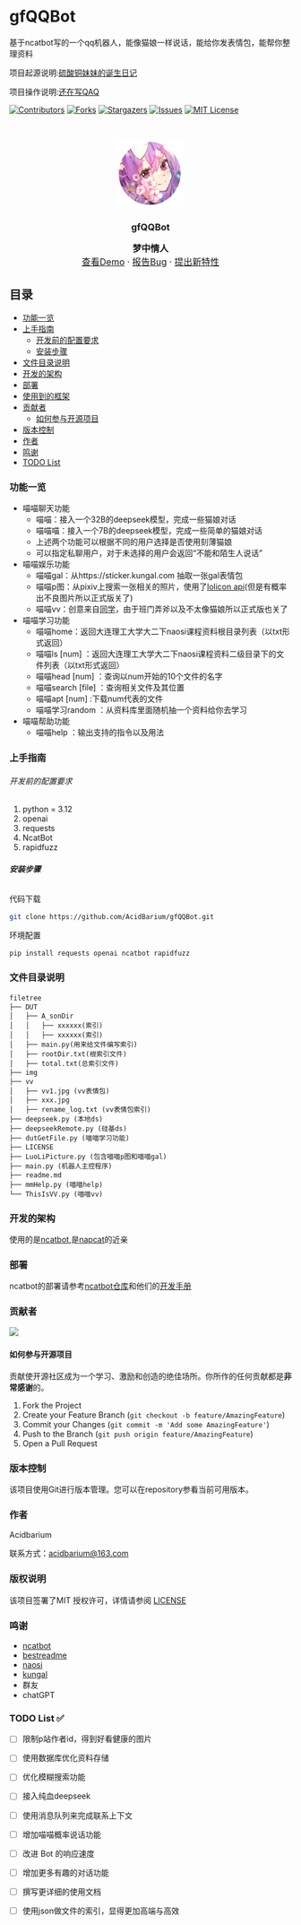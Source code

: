

# gfQQBot

基于ncatbot写的一个qq机器人，能像猫娘一样说话，能给你发表情包，能帮你整理资料

项目起源说明:[硫酸铜妹妹的诞生日记](https://acidbarium.github.io/posts/acidcopper)

项目操作说明:[还在写QAQ]()

<!-- PROJECT SHIELDS -->

[![Contributors][contributors-shield]][contributors-url]
[![Forks][forks-shield]][forks-url]
[![Stargazers][stars-shield]][stars-url]
[![Issues][issues-shield]][issues-url]
[![MIT License][license-shield]][license-url]

<!-- PROJECT LOGO -->
<br />

<p align="center">

<a href="https://github.com/AcidBarium/gfQQBot/">
  <img src="img/logo.png" alt="Logo" width="120" height="120">
</a>

<h3 align="center">gfQQBot</h3>
<p align="center" style="line-height: 1.5; font-size: 16px;">
  <strong>梦中情人</strong>
  <br />
  <a href="https://github.com/AcidBarium/gfQQBot">查看Demo</a>
  ·
  <a href="https://github.com/AcidBarium/gfQQBot/issues">报告Bug</a>
  ·
  <a href="https://github.com/AcidBarium/gfQQBot/issues">提出新特性</a>
</p>


</p>

 
## 目录

- [功能一览](#功能一览)
- [上手指南](#上手指南)
  - [开发前的配置要求](#开发前的配置要求)
  - [安装步骤](#安装步骤)
- [文件目录说明](#文件目录说明)
- [开发的架构](#开发的架构)
- [部署](#部署)
- [使用到的框架](#使用到的框架)
- [贡献者](#贡献者)
  - [如何参与开源项目](#如何参与开源项目)
- [版本控制](#版本控制)
- [作者](#作者)
- [鸣谢](#鸣谢)
- [TODO List](#todo-list-)

### 功能一览

- 喵喵聊天功能
  - 喵喵：接入一个32B的deepseek模型，完成一些猫娘对话
  - 喵喵喵：接入一个7B的deepseek模型，完成一些简单的猫娘对话
  - 上述两个功能可以根据不同的用户选择是否使用刻薄猫娘
  - 可以指定私聊用户，对于未选择的用户会返回“不能和陌生人说话”
- 喵喵娱乐功能
  - 喵喵gal：从https://sticker.kungal.com 抽取一张gal表情包
  - 喵喵p图：从pixiv上搜索一张相关的照片，使用了[lolicon api](https://api.lolicon.app/#/setu)(但是有概率出不良图片所以正式版关了)
  - 喵喵vv：创意来自[同学](https://github.com/markzhang12345/vvBot)，由于班门弄斧以及不太像猫娘所以正式版也关了
- 喵喵学习功能
  - 喵喵home：返回大连理工大学大二下naosi课程资料根目录列表（以txt形式返回）
  - 喵喵ls [num] ：返回大连理工大学大二下naosi课程资料二级目录下的文件列表（以txt形式返回）
  - 喵喵head [num] ：查询以num开始的10个文件的名字
  - 喵喵search [file] ：查询相关文件及其位置
  - 喵喵apt [num] :下载num代表的文件
  - 喵喵学习random ：从资料库里面随机抽一个资料给你去学习
- 喵喵帮助功能
  - 喵喵help ：输出支持的指令以及用法


### 上手指南


###### 开发前的配置要求

1. python = 3.12
2. openai
3. requests
4. NcatBot
5. rapidfuzz

###### **安装步骤**

代码下载

```sh
git clone https://github.com/AcidBarium/gfQQBot.git
```

环境配置

```sh
pip install requests openai ncatbot rapidfuzz
```

### 文件目录说明

```
filetree 
├── DUT
│   ├── A_sonDir
│   │   ├── xxxxxx(索引)
│   │   ├── xxxxxx(索引)
│   ├── main.py(用来给文件编写索引)
│   ├── rootDir.txt(根索引文件)
│   ├── total.txt(总索引文件)
├── img
├── vv
│   ├── vv1.jpg (vv表情包)
│   ├── xxx.jpg
│   ├── rename_log.txt (vv表情包索引)
├── deepseek.py (本地ds)
├── deepseekRemote.py (硅基ds)
├── dutGetFile.py (喵喵学习功能)
├── LICENSE
├── LuoLiPicture.py (包含喵喵p图和喵喵gal)
├── main.py (机器人主控程序)
├── readme.md
├── mmHelp.py (喵喵help)
└── ThisIsVV.py (喵喵vv)

```


### 开发的架构 

使用的是[ncatbot](https://github.com/liyihao1110/ncatbot),是[napcat](https://github.com/NapNeko/NapCatQQ)的近亲

### 部署

ncatbot的部署请参考[ncatbot仓库](https://github.com/liyihao1110/ncatbot)和他们的[开发手册](https://docs.ncatbot.xyz/)


### 贡献者

<a href="https://github.com/AcidBarium/GeneCardsWebScraper/graphs/contributors">
  <img src="https://contrib.rocks/image?repo=AcidBarium/gfQQBot" />
</a>

#### 如何参与开源项目

贡献使开源社区成为一个学习、激励和创造的绝佳场所。你所作的任何贡献都是**非常感谢**的。


1. Fork the Project
2. Create your Feature Branch (`git checkout -b feature/AmazingFeature`)
3. Commit your Changes (`git commit -m 'Add some AmazingFeature'`)
4. Push to the Branch (`git push origin feature/AmazingFeature`)
5. Open a Pull Request



### 版本控制

该项目使用Git进行版本管理。您可以在repository参看当前可用版本。

### 作者

Acidbarium

联系方式：acidbarium@163.com  


### 版权说明

该项目签署了MIT 授权许可，详情请参阅 [LICENSE](https://github.com/AcidBarium/gfQQBot/blob/master/LICENSE)

### 鸣谢

- [ncatbot](https://github.com/liyihao1110/ncatbot)
- [bestreadme](https://github.com/shaojintian/Best_README_template)
- [naosi](https://github.com/NAOSI-DLUT)
- [kungal](https://sticker.kungal.com/)
- 群友
- chatGPT

### TODO List ✅


- [ ] 限制p站作者id，得到好看健康的图片
- [ ] 使用数据库优化资料存储
- [ ] 优化模糊搜索功能
- [ ] 接入纯血deepseek
- [ ] 使用消息队列来完成联系上下文
- [ ] 增加喵喵概率说话功能
- [ ] 改进 Bot 的响应速度  
- [ ] 增加更多有趣的对话功能 
- [ ] 撰写更详细的使用文档  
- [ ] 使用json做文件的索引，显得更加高端与高效


<!-- links -->
[your-project-path]:AcidBarium/gfQQBot
[contributors-shield]: https://img.shields.io/github/contributors/AcidBarium/gfQQBot.svg?style=flat-square
[contributors-url]: https://github.com/AcidBarium/gfQQBot/graphs/contributors
[forks-shield]: https://img.shields.io/github/forks/AcidBarium/gfQQBot.svg?style=flat-square
[forks-url]: https://github.com/AcidBarium/gfQQBot/network/members
[stars-shield]: https://img.shields.io/github/stars/AcidBarium/gfQQBot.svg?style=flat-square
[stars-url]: https://github.com/AcidBarium/gfQQBot/stargazers
[issues-shield]: https://img.shields.io/github/issues/AcidBarium/gfQQBot.svg?style=flat-square
[issues-url]: https://img.shields.io/github/issues/AcidBarium/gfQQBot.svg
[license-shield]: https://img.shields.io/github/license/AcidBarium/gfQQBot.svg?style=flat-square
[license-url]: https://github.com/AcidBarium/gfQQBot/blob/master/LICENSE.txt
[linkedin-shield]: https://img.shields.io/badge/-LinkedIn-black.svg?style=flat-square&logo=linkedin&colorB=555

